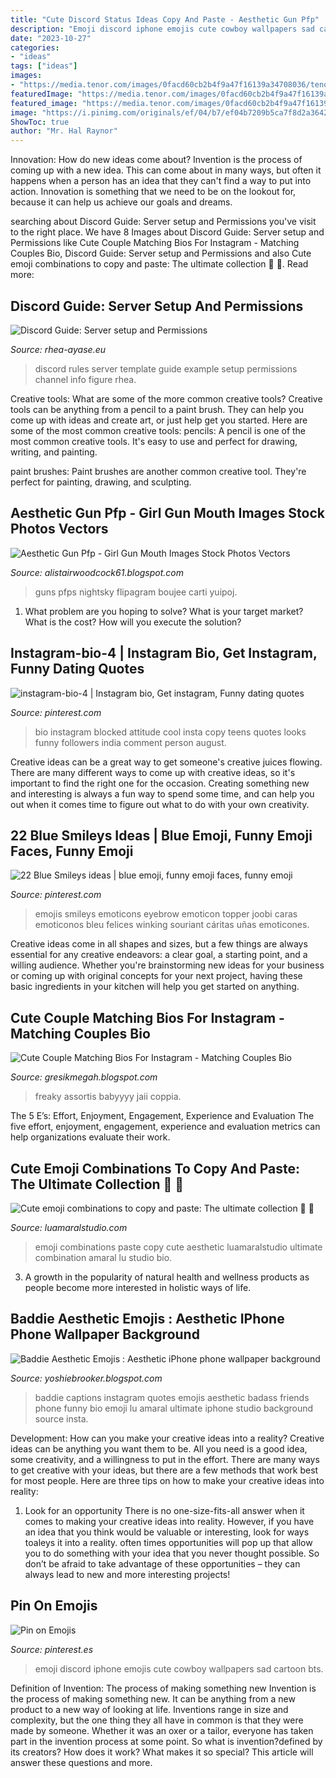 ```yaml
---
title: "Cute Discord Status Ideas Copy And Paste - Aesthetic Gun Pfp"
description: "Emoji discord iphone emojis cute cowboy wallpapers sad cartoon bts"
date: "2023-10-27"
categories:
- "ideas"
tags: ["ideas"]
images:
- "https://media.tenor.com/images/0facd60cb2b4f9a47f16139a34708036/tenor.png"
featuredImage: "https://media.tenor.com/images/0facd60cb2b4f9a47f16139a34708036/tenor.png"
featured_image: "https://media.tenor.com/images/0facd60cb2b4f9a47f16139a34708036/tenor.png"
image: "https://i.pinimg.com/originals/ef/04/b7/ef04b7209b5ca7f8d2a3642d97911c28.png"
ShowToc: true
author: "Mr. Hal Raynor"
---
```



Innovation: How do new ideas come about?
Invention is the process of coming up with a new idea. This can come about in many ways, but often it happens when a person has an idea that they can't find a way to put into action. Innovation is something that we need to be on the lookout for, because it can help us achieve our goals and dreams.

	

		
searching about Discord Guide: Server setup and Permissions you've visit to the right place. We have 8 Images about Discord Guide: Server setup and Permissions like Cute Couple Matching Bios For Instagram - Matching Couples Bio, Discord Guide: Server setup and Permissions and also Cute emoji combinations to copy and paste: The ultimate collection 🏽 ⋆. Read more:
		
    
## Discord Guide: Server Setup And Permissions

<img loading=lazy src="http://rhea-ayase.eu/assets/discord-guide-permissions/channel-info-rules.png" onerror="this.onerror=null;this.src='https://tse3.mm.bing.net/th?id=OIP.wLS3N5Q3XHPvR0uLrvQWpwHaEB&amp;pid=15.1';" alt="Discord Guide: Server setup and Permissions">

_Source: rhea-ayase.eu_

>discord rules server template guide example setup permissions channel info figure rhea. 

	

Creative tools: What are some of the more common creative tools?
Creative tools can be anything from a pencil to a paint brush. They can help you come up with ideas and create art, or just help get you started. Here are some of the most common creative tools:
pencils: A pencil is one of the most common creative tools. It's easy to use and perfect for drawing, writing, and painting.

paint brushes: Paint brushes are another common creative tool. They're perfect for painting, drawing, and sculpting.

    
## Aesthetic Gun Pfp - Girl Gun Mouth Images Stock Photos Vectors

<img loading=lazy src="https://media.tenor.com/images/0facd60cb2b4f9a47f16139a34708036/tenor.png" onerror="this.onerror=null;this.src='https://tse1.mm.bing.net/th?id=OIP.D6zWDLK0-aR_FhOaNHCANgHaHa&amp;pid=15.1';" alt="Aesthetic Gun Pfp - Girl Gun Mouth Images Stock Photos Vectors">

_Source: alistairwoodcock61.blogspot.com_

>guns pfps nightsky flipagram boujee carti yuipoj. 

	

1. What problem are you hoping to solve? What is your target market? What is the cost? How will you execute the solution?

    
## Instagram-bio-4 | Instagram Bio, Get Instagram, Funny Dating Quotes

<img loading=lazy src="https://i.pinimg.com/736x/42/8a/1b/428a1bbbef20505a52efda4f47714038.jpg" onerror="this.onerror=null;this.src='https://tse1.mm.bing.net/th?id=OIP.mF9mjSiNZBv5g76oCG1CDwHaFb&amp;pid=15.1';" alt="instagram-bio-4 | Instagram bio, Get instagram, Funny dating quotes">

_Source: pinterest.com_

>bio instagram blocked attitude cool insta copy teens quotes looks funny followers india comment person august. 

	

Creative ideas can be a great way to get someone's creative juices flowing. There are many different ways to come up with creative ideas, so it's important to find the right one for the occasion. Creating something new and interesting is always a fun way to spend some time, and can help you out when it comes time to figure out what to do with your own creativity.

    
## 22 Blue Smileys Ideas | Blue Emoji, Funny Emoji Faces, Funny Emoji

<img loading=lazy src="https://i.pinimg.com/474x/10/8e/14/108e14f39e1ae0fed5f774e615766b08--smiley-faces-emojis.jpg" onerror="this.onerror=null;this.src='https://tse3.mm.bing.net/th?id=OIP.xg9JoCa9dqBWJBdj5Ir4xAAAAA&amp;pid=15.1';" alt="22 Blue Smileys ideas | blue emoji, funny emoji faces, funny emoji">

_Source: pinterest.com_

>emojis smileys emoticons eyebrow emoticon topper joobi caras emoticonos bleu felices winking souriant cáritas uñas emoticones. 

	

Creative ideas come in all shapes and sizes, but a few things are always essential for any creative endeavors: a clear goal, a starting point, and a willing audience. Whether you're brainstorming new ideas for your business or coming up with original concepts for your next project, having these basic ingredients in your kitchen will help you get started on anything.

    
## Cute Couple Matching Bios For Instagram - Matching Couples Bio

<img loading=lazy src="https://i.pinimg.com/originals/cc/4f/a9/cc4fa95a1f1708e75a981d75fb52f400.jpg" onerror="this.onerror=null;this.src='https://tse1.mm.bing.net/th?id=OIP.BubqxTDcDimzbZZQM-Z2DQHaI6&amp;pid=15.1';" alt="Cute Couple Matching Bios For Instagram - Matching Couples Bio">

_Source: gresikmegah.blogspot.com_

>freaky assortis babyyyy jaii coppia. 

	

The 5 E’s: Effort, Enjoyment, Engagement, Experience and Evaluation
The five effort, enjoyment, engagement, experience and evaluation metrics can help organizations evaluate their work.

    
## Cute Emoji Combinations To Copy And Paste: The Ultimate Collection 🏽 ⋆

<img loading=lazy src="https://i1.wp.com/www.luamaralstudio.com/wp-content/uploads/2020/04/emoji-combination-colors-2-1-scaled.jpg?fit=1746%2C2560&amp;ssl=1" onerror="this.onerror=null;this.src='https://tse3.mm.bing.net/th?id=OIP.O73rwMfCanjEotq6yYYYPQHaK2&amp;pid=15.1';" alt="Cute emoji combinations to copy and paste: The ultimate collection 🏽 ⋆">

_Source: luamaralstudio.com_

>emoji combinations paste copy cute aesthetic luamaralstudio ultimate combination amaral lu studio bio. 

	

3. A growth in the popularity of natural health and wellness products as people become more interested in holistic ways of life. 

    
## Baddie Aesthetic Emojis : Aesthetic IPhone Phone Wallpaper Background

<img loading=lazy src="https://i.pinimg.com/originals/f7/d3/9b/f7d39b6d93efb34da41f1459eded21e5.jpg" onerror="this.onerror=null;this.src='https://tse3.mm.bing.net/th?id=OIP.UBEewS5e88ItGjyJH8xmXAHaNK&amp;pid=15.1';" alt="Baddie Aesthetic Emojis : Aesthetic iPhone phone wallpaper background">

_Source: yoshiebrooker.blogspot.com_

>baddie captions instagram quotes emojis aesthetic badass friends phone funny bio emoji lu amaral ultimate iphone studio background source insta. 

	

Development: How can you make your creative ideas into a reality?
Creative ideas can be anything you want them to be. All you need is a good idea, some creativity, and a willingness to put in the effort. There are many ways to get creative with your ideas, but there are a few methods that work best for most people. Here are three tips on how to make your creative ideas into reality:
1. Look for an opportunity
There is no one-size-fits-all answer when it comes to making your creative ideas into reality. However, if you have an idea that you think would be valuable or interesting, look for ways toaleys it into a reality. often times opportunities will pop up that allow you to do something with your idea that you never thought possible. So don’t be afraid to take advantage of these opportunities – they can always lead to new and more interesting projects!

    
## Pin On Emojis

<img loading=lazy src="https://i.pinimg.com/originals/ef/04/b7/ef04b7209b5ca7f8d2a3642d97911c28.png" onerror="this.onerror=null;this.src='https://tse2.mm.bing.net/th?id=OIP.7O5pIji3RfutLxoc-iOq8QHaHa&amp;pid=15.1';" alt="Pin on Emojis">

_Source: pinterest.es_

>emoji discord iphone emojis cute cowboy wallpapers sad cartoon bts. 

	

Definition of Invention: The process of making something new
Invention is the process of making something new. It can be anything from a new product to a new way of looking at life. Inventions range in size and complexity, but the one thing they all have in common is that they were made by someone. Whether it was an oxer or a tailor, everyone has taken part in the invention process at some point. So what is invention?defined by its creators? How does it work? What makes it so special? This article will answer these questions and more.

